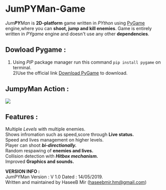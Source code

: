 # JumPYMan-Game
_Jum**PY**Man_ is **2D-platform** game written in *PYthon* using [PyGame](https://www.pygame.org/wiki/about) engine,where you can **shoot, jump and kill enemies**. Game is entirely written in _PYgame_ engine and doesn't use any other **dependencies**.

## Dowload Pygame :
1) Using *PIP* package manager run this command `pip install pygame` on terminal.</br>
2)Use the official link [Download PyGame](https://www.pygame.org/download.shtml) to download.

## JumpyMan Action :
![](https://github.com/haseeb-heaven/JumPYMan-Game/blob/master/resources/jumpy_man.png?raw=true "")

## Features :
Multiple _Levels_ with multiple enemies.<br/>
Shows infromation such as speed,score through **Live status.**<br/>
Speed and lives management on higher levels.<br/>
Player can shoot **_bi-directionally._**<br/>
Random respawing of **enemies and lives.**<br/>
Collision detection with **_Hitbox mechanism._**<br/>
Improved **Graphics and sounds.**<br/>

**VERSION INFO :**<br/>
JumPYMan Version : V 1.0  Dated : 14/05/2019.<br/>
Written and maintained by HaseeB Mir (haseebmir.hm@gmail.com)


